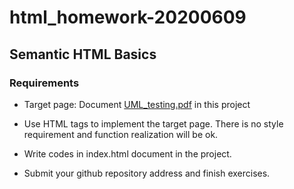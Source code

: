 # html_homework-20200609

## Semantic HTML Basics

### Requirements
- Target page: Document [UML_testing.pdf](https://github.com/twschool-full-stack-bootcamp/html_homework/tree/master/UML_testing.pdf) in this project 

- Use HTML tags to implement the target page. There is no style requirement and function realization will be ok. 

- Write codes in index.html document in the project. 

- Submit your github repository address and finish exercises.  
